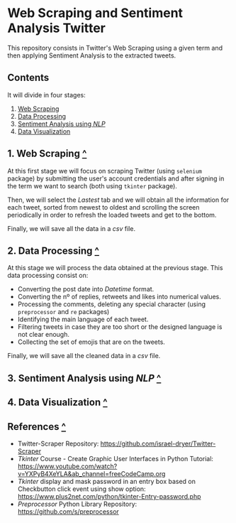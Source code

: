 # Web Scraping and Sentiment Analysis Twitter

This repository consists in Twitter's Web Scraping using a given term and then applying Sentiment Analysis to the extracted tweets.

## Contents

It will divide in four stages:

1. [Web Scraping](#stage-I)
2. [Data Processing](#stage-II)
3. [Sentiment Analysis using *NLP*](#stage-III)
4. [Data Visualization](#stage-IV)

<div id="stage-I"></div>

## 1. Web Scraping [^](#contents)

At this first stage we will focus on scraping Twitter (using `selenium` package) by submitting the user's account credentials and after signing in the term we want to search (both using `tkinter` package).

Then, we will select the *Lastest* tab and we will obtain all the information for each tweet, sorted from newest to oldest and scrolling the screen periodically in order to refresh the loaded tweets and get to the bottom.

Finally, we will save all the data in a *csv* file.

<div id="stage-II"></div>

## 2. Data Processing [^](#contents)

At this stage we will process the data obtained at the previous stage. This data processing consist on:

- Converting the post date into *Datetime* format.
- Converting the nº of replies, retweets and likes into numerical values.
- Processing the comments, deleting any special character (using `preprocessor` and `re` packages)
- Identifying the main language of each tweet.
- Filtering tweets in case they are too short or the designed language is not clear enough.
- Collecting the set of emojis that are on the tweets.

Finally, we will save all the cleaned data in a *csv* file.	

<div id="stage-III"></div>

## 3. Sentiment Analysis using *NLP* [^](#contents)




<div id="stage-IV"></div>

## 4. Data Visualization [^](#contents)



<div id="ref"></div>

## References [^](#contents)

- Twitter-Scraper Repository: https://github.com/israel-dryer/Twitter-Scraper
- *Tkinter* Course - Create Graphic User Interfaces in Python Tutorial: https://www.youtube.com/watch?v=YXPyB4XeYLA&ab_channel=freeCodeCamp.org
- *Tkinter* display and mask password in an entry box based on Checkbutton click event using show option: https://www.plus2net.com/python/tkinter-Entry-password.php
- *Preprocessor* Python Library Repository: https://github.com/s/preprocessor



